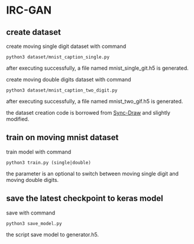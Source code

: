 # IRC-GAN

## create dataset

create moving single digit dataset with command

```shell
python3 dataset/mnist_caption_single.py
```

after executing successfully, a file named mnist_single_git.h5 is generated.

create moving double digits dataset with command

```shell
python3 dataset/mnist_caption_two_digit.py
```

after executing successfully, a file named mnist_two_gif.h5 is generated.

the dataset creation code is borrowed from [Sync-Draw](https://github.com/syncdraw/Sync-DRAW/tree/master/dataset) and slightly modified.

## train on moving mnist dataset

train model with command

```shell
python3 train.py (single|double)
```

the parameter is an optional to switch between moving single digit and moving double digits.

## save the latest checkpoint to keras model

save with command

```shell
python3 save_model.py
```

the script save model to generator.h5.
